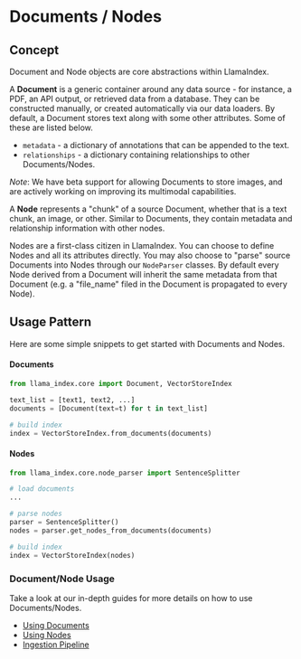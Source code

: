 # Documents / Nodes

## Concept

Document and Node objects are core abstractions within LlamaIndex.

A **Document** is a generic container around any data source - for instance, a PDF, an API output, or retrieved data from a database. They can be constructed manually, or created automatically via our data loaders. By default, a Document stores text along with some other attributes. Some of these are listed below.

- `metadata` - a dictionary of annotations that can be appended to the text.
- `relationships` - a dictionary containing relationships to other Documents/Nodes.

_Note_: We have beta support for allowing Documents to store images, and are actively working on improving its multimodal capabilities.

A **Node** represents a "chunk" of a source Document, whether that is a text chunk, an image, or other. Similar to Documents, they contain metadata and relationship information with other nodes.

Nodes are a first-class citizen in LlamaIndex. You can choose to define Nodes and all its attributes directly. You may also choose to "parse" source Documents into Nodes through our `NodeParser` classes. By default every Node derived from a Document will inherit the same metadata from that Document (e.g. a "file_name" filed in the Document is propagated to every Node).

## Usage Pattern

Here are some simple snippets to get started with Documents and Nodes.

#### Documents

```python
from llama_index.core import Document, VectorStoreIndex

text_list = [text1, text2, ...]
documents = [Document(text=t) for t in text_list]

# build index
index = VectorStoreIndex.from_documents(documents)
```

#### Nodes

```python
from llama_index.core.node_parser import SentenceSplitter

# load documents
...

# parse nodes
parser = SentenceSplitter()
nodes = parser.get_nodes_from_documents(documents)

# build index
index = VectorStoreIndex(nodes)
```

### Document/Node Usage

Take a look at our in-depth guides for more details on how to use Documents/Nodes.

- [Using Documents](/python/framework/module_guides/loading/documents_and_nodes/usage_documents)
- [Using Nodes](/python/framework/module_guides/loading/documents_and_nodes/usage_nodes)
- [Ingestion Pipeline](/python/framework/module_guides/loading/ingestion_pipeline)
